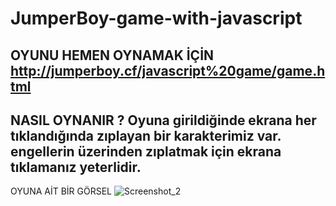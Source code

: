 # JumperBoy-game-with-javascript
OYUNU HEMEN OYNAMAK İÇİN http://jumperboy.cf/javascript%20game/game.html
-----------------------------------------------------------------------------
NASIL OYNANIR ?
  Oyuna girildiğinde ekrana her tıklandığında zıplayan bir karakterimiz var. engellerin üzerinden zıplatmak için ekrana tıklamanız yeterlidir.
-----------------------------------------------------------------------------
OYUNA AİT BİR GÖRSEL
![Screenshot_2](https://user-images.githubusercontent.com/71380452/168488883-446ddc73-5f22-431b-af9b-7dfee4c55035.png)
